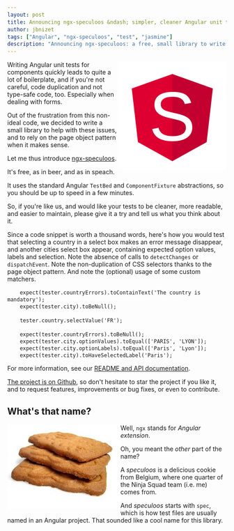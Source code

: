 ```yaml
---
layout: post
title: Announcing ngx-speculoos &ndash; simpler, cleaner Angular unit tests
author: jbnizet
tags: ["Angular", "ngx-speculoos", "test", "jasmine"]
description: "Announcing ngx-speculoos: a free, small library to write simpler, cleaner Angular unit tests"
---
```


<div style="float: right;"><img src="/assets/images/ngx-speculoos.svg" alt="ngx-speculoos logo" style="width: 250px;"/></div>

Writing Angular unit tests for components quickly leads to quite a lot of boilerplate, and if you're not careful, code duplication and not type-safe code, too. 
Especially when dealing with forms. 

Out of the frustration from this non-ideal code, we decided to write a small library to help with these issues, and to rely on the page object pattern when it makes sense.

Let me thus introduce [ngx-speculoos](https://ngx-speculoos.ninja-squad.com). 

It's free, as in beer, and as in speach. 

It uses the standard Angular `TestBed` and `ComponentFixture` abstractions, so you should be up to speed in a few minutes. 

So, if you're like us, and would like your tests to be cleaner, more readable, and easier to maintain, please give it a try and tell us what you think about it.

Since a code snippet is worth a thousand words, here's how you would test that selecting a country in a select box makes an error message disappear, and another cities select box appear, containing expected option values, labels and selection. Note the absence of calls to `detectChanges` or `dispatchEvent`. Note the non-duplication of CSS selectors thanks to the page object pattern. And note the (optional) usage of some custom matchers.

```
    expect(tester.countryErrors).toContainText('The country is mandatory'); 
    expect(tester.city).toBeNull();

    tester.country.selectValue('FR');

    expect(tester.countryErrors).toBeNull();
    expect(tester.city.optionValues).toEqual(['PARIS', 'LYON']);
    expect(tester.city.optionLabels).toEqual(['Paris', 'Lyon']);
    expect(tester.city).toHaveSelectedLabel('Paris');
```

For more information, see our [README and API documentation](https://ngx-speculoos.ninja-squad.com/documentation/index.html).

[The project is on Github](https://github.com/Ninja-Squad/ngx-speculoos), so don't hesitate to star the project if you like it, and to request features, improvements or bug fixes, or even to contribute.

## What's that name?

<div style="float: left;"><img src="/assets/images/speculoos.jpg" alt="speculoos cookies" /></div>

Well, `ngx` stands for *Angular extension*.

Oh, you meant the *other* part of the name?

A *speculoos* is a delicious cookie from Belgium, where one quarter of the Ninja Squad team (i.e. me) comes from. 

And *speculoos* starts with `spec`, which is how test files are usually named in an Angular project. 
That sounded like a cool name for this library.

